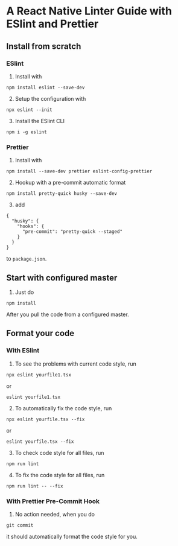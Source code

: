 # A React Native Linter Guide with ESlint and Prettier

## Install from scratch

### ESlint

1. Install with 

```
npm install eslint --save-dev
```

2. Setup the configuration with 

```
npx eslint --init
```

3. Install the ESlint CLI

```
npm i -g eslint
```

### Prettier

1. Install with

```
npm install --save-dev prettier eslint-config-prettier
```

2. Hookup with a pre-commit automatic format

```
npm install pretty-quick husky --save-dev
```

3. add 

```
{
  "husky": {
    "hooks": {
      "pre-commit": "pretty-quick --staged"
    }
  }
}
```

to `package.json`.

## Start with configured master

1. Just do

```
npm install
```

After you pull the code from a configured master.

## Format your code

### With ESlint

1. To see the problems with current code style, run

```
npx eslint yourfile1.tsx
``` 
or 
```
eslint yourfile1.tsx
```

2. To automatically fix the code style, run

```
npx eslint yourfile.tsx --fix
``` 

or

```
eslint yourfile.tsx --fix
``` 

3. To check code style for all files, run

```
npm run lint
```

4. To fix the code style for all files, run

```
npm run lint -- --fix
```

### With Prettier Pre-Commit Hook 

1. No action needed, when you do 

```
git commit
```

it should automatically format the code style for you.







